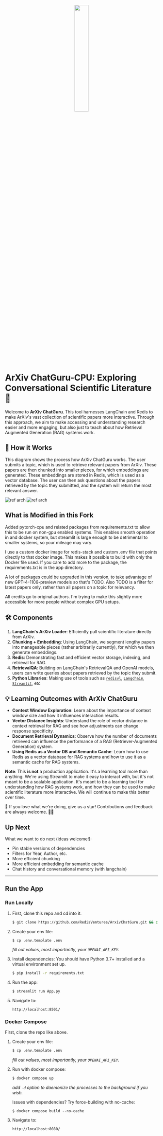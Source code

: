 
<div align="center">
    <a href="https://github.com/CrayLabs/SmartSim"><img src="./app/assets/arxivguru_crop.png" width="30%"><img></a>
</div>

# ArXiv ChatGuru-CPU: Exploring Conversational Scientific Literature 📖

Welcome to **ArXiv ChatGuru**. This tool harnesses LangChain and Redis to make ArXiv's vast collection of scientific papers more interactive. Through this approach, we aim to make accessing and understanding research easier and more engaging, but also just to teach about how Retrieval Augmented Generation (RAG) systems work.

## 📖 How it Works

This diagram shows the process how ArXiv ChatGuru works. The user submits a topic, which is used to retrieve relevant papers from ArXiv. These papers are then chunked into smaller pieces, for which embeddings are generated. These embeddings are stored in Redis, which is used as a vector database. The user can then ask questions about the papers retrieved by the topic they submitted, and the system will return the most relevant answer.


![ref arch](app/assets/diagram.png#gh-light-mode-only)
![ref arch](app/assets/diagram-dark.png#gh-dark-mode-only)

## What is Modified in this Fork
Added pytorch-cpu and related packages from requirements.txt to allow this to be run on non-gpu enabled systems. This enables smooth operation in and docker system, but streamlit is large enough to be detrimental to smaller systems, so your mileage may vary. 

I use a custom docker image for redis-stack and custom .env file that points directly to that docker image. This makes it possible to build with only the Docker file used. If you care to add more to the package, the requirements.txt is in the app directory. 

A lot of packages could be upgraded in this version, to take advantage of new GPT-4-1106-preview models so that's TODO. Also TODO is a filter for latest papers only, rather than all papers on a topic for relevancy.  

All credits go to original authors. I'm trying to make this slightly more accessible for more people without complex GPU setups. 
 
## 🛠 Components

1. **LangChain's ArXiv Loader**: Efficiently pull scientific literature directly from ArXiv.
2. **Chunking + Embedding**: Using LangChain, we segment lengthy papers into manageable pieces (rather arbitrarily currently), for which we then generate embeddings.
3. **Redis**: Demonstrating fast and efficient vector storage, indexing, and retrieval for RAG.
4. **RetrievalQA**: Building on LangChain's RetrievalQA and OpenAI models, users can write queries about papers retrieved by the topic they submit.
5. **Python Libraries**: Making use of tools such as [`redisvl`](https://redisvl.com), [`Langchain`](https://www.langchain.com/), [`Streamlit`](https://streamlit.io/), etc
## 💡 Learning Outcomes with ArXiv ChatGuru

- **Context Window Exploration**: Learn about the importance of context window size and how it influences interaction results.
- **Vector Distance Insights**: Understand the role of vector distance in context retrieval for RAG and see how adjustments can change response specificity.
- **Document Retrieval Dynamics**: Observe how the number of documents retrieved can influence the performance of a RAG (Retriever-Augmented Generation) system.
- **Using Redis as a Vector DB and Semantic Cache**: Learn how to use Redis as a vector database for RAG systems and how to use it as a semantic cache for RAG systems.


**Note**: This **is not** a production application. It's a learning tool more than anything. We're using Streamlit to make it easy to interact with, but it's not meant to be a scalable application. It's meant to be a learning tool for understanding how RAG systems work, and how they can be used to make scientific literature more interactive. We will continue to make this better over time.


🌟 If you love what we're doing, give us a star! Contributions and feedback are always welcome. 🌌🔭

## Up Next

What we want to do next (ideas welcome!):

- Pin stable versions of dependencies
- Filters for Year, Author, etc.
- More efficient chunking
- More efficient embedding for semantic cache
- Chat history and conversational memory (with langchain)

____

## Run the App

### Run Locally

1. First, clone this repo and cd into it.
    ```bash
    $ git clone https://github.com/RedisVentures/ArxivChatGuru.git && cd ArxivChatGuru
    ```

2. Create your env file:
    ```bash
    $ cp .env.template .env
    ```
    *fill out values, most importantly, your `OPENAI_API_KEY`.*

3. Install dependencies:
    You should have Python 3.7+ installed and a virtual environment set up.
    ```bash
    $ pip install -r requirements.txt
    ```

4. Run the app:
    ```bash
    $ streamlit run App.py
    ```

5. Navigate to:
    ```
    http://localhost:8501/
    ```


### Docker Compose

First, clone the repo like above.

1. Create your env file:
    ```bash
    $ cp .env.template .env
    ```
    *fill out values, most importantly, your `OPENAI_API_KEY`.*

2. Run with docker compose:
    ```bash
    $ docker compose up
    ```
    *add `-d` option to daemonize the processes to the background if you wish.*

    Issues with dependencies? Try force-building with no-cache:
    ```
    $ docker compose build --no-cache
    ```

3. Navigate to:
    ```
    http://localhost:8080/
    ```
